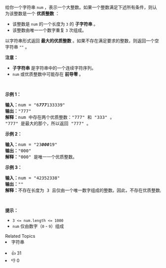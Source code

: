 <p>给你一个字符串 <code>num</code> ，表示一个大整数。如果一个整数满足下述所有条件，则认为该整数是一个 <strong>优质整数</strong> ：</p>

<ul> 
 <li>该整数是 <code>num</code> 的一个长度为 <code>3</code> 的 <strong>子字符串</strong> 。</li> 
 <li>该整数由唯一一个数字重复 <code>3</code> 次组成。</li> 
</ul>

<p>以字符串形式返回 <strong>最大的优质整数</strong> 。如果不存在满足要求的整数，则返回一个空字符串 <code>""</code> 。</p>

<p><strong>注意：</strong></p>

<ul> 
 <li><strong>子字符串</strong> 是字符串中的一个连续字符序列。</li> 
 <li><code>num</code> 或优质整数中可能存在 <strong>前导零</strong> 。</li> 
</ul>

<p>&nbsp;</p>

<p><strong>示例 1：</strong></p>

<pre>
<strong>输入：</strong>num = "6<em><strong>777</strong></em>133339"
<strong>输出：</strong>"777"
<strong>解释：</strong>num 中存在两个优质整数："777" 和 "333" 。
"777" 是最大的那个，所以返回 "777" 。
</pre>

<p><strong>示例 2：</strong></p>

<pre>
<strong>输入：</strong>num = "23<em><strong>000</strong></em>19"
<strong>输出：</strong>"000"
<strong>解释：</strong>"000" 是唯一一个优质整数。
</pre>

<p><strong>示例 3：</strong></p>

<pre>
<strong>输入：</strong>num = "42352338"
<strong>输出：</strong>""
<strong>解释：</strong>不存在长度为 3 且仅由一个唯一数字组成的整数。因此，不存在优质整数。
</pre>

<p>&nbsp;</p>

<p><strong>提示：</strong></p>

<ul> 
 <li><code>3 &lt;= num.length &lt;= 1000</code></li> 
 <li><code>num</code> 仅由数字（<code>0</code> - <code>9</code>）组成</li> 
</ul>

<div><div>Related Topics</div><div><li>字符串</li></div></div><br><div><li>👍 31</li><li>👎 0</li></div>